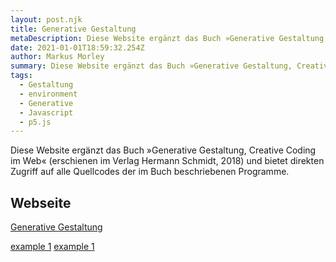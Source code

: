 ```yaml
---
layout: post.njk
title: Generative Gestaltung
metaDescription: Diese Website ergänzt das Buch »Generative Gestaltung, Creative Coding im Web« (erschienen im Verlag Hermann Schmidt, 2018) und bietet direkten Zugriff auf alle Quellcodes der im Buch beschriebenen Programme.
date: 2021-01-01T18:59:32.254Z
author: Markus Morley
summary: Diese Website ergänzt das Buch »Generative Gestaltung, Creative Coding im Web« (erschienen im Verlag Hermann Schmidt, 2018) und bietet direkten Zugriff auf alle Quellcodes der im Buch beschriebenen Programme.
tags:
  - Gestaltung
  - environment
  - Generative
  - Javascript
  - p5.js
---
```

Diese Website ergänzt das Buch »Generative Gestaltung, Creative Coding im Web« (erschienen im Verlag Hermann Schmidt, 2018) und bietet direkten Zugriff auf alle Quellcodes der im Buch beschriebenen Programme.



## Webseite

[Generative Gestaltung](http://www.generative-gestaltung.de/2/)

[example 1](https://editor.p5js.org/generative-design/sketches/P_2_0_01)
[example 1](https://editor.p5js.org/generative-design/sketches/P_2_1_3_01)
